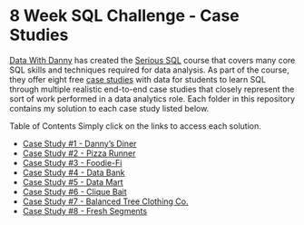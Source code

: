 # 8 Week SQL Challenge - Case Studies
 

[Data With Danny](https://www.datawithdanny.com/) has created the [Serious SQL](https://www.datawithdanny.com/courses/serious-sql) course that covers many core SQL skills and techniques required for data analysis. As part of the course, they offer eight free [case studies](https://8weeksqlchallenge.com/getting-started/) with data for students to learn SQL through multiple realistic end-to-end case studies that closely represent the sort of work performed in a data analytics role. Each folder in this repository contains my solution to each case study listed below.

Table of Contents
Simply click on the links to access each solution.

* [Case Study #1 - Danny’s Diner](https://github.com/cliffordcele/SQLChallenges/tree/main/1_DannysDinner)
* [Case Study #2 - Pizza Runner]()
* [Case Study #3 - Foodie-Fi]()
* [Case Study #4 - Data Bank]()
* [Case Study #5 - Data Mart]()
* [Case Study #6 - Clique Bait]()
* [Case Study #7 - Balanced Tree Clothing Co.]()
* [Case Study #8 - Fresh Segments]()

